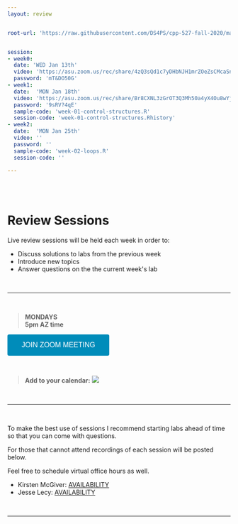 ```yaml
---
layout: review


root-url: 'https://raw.githubusercontent.com/DS4PS/cpp-527-fall-2020/master/review-sessions/'


session: 
- week0:
  date: 'WED Jan 13th'
  video: 'https://asu.zoom.us/rec/share/4zQ3sQd1c7yDHbNJH1mrZOeZsCMcaSnQ9aTt2_FfWXO06IqH-LbSc4bJLw1caCVb.TL8bqIGYOgghYtoE'
  password: 'mT&DO50G' 
- week1:
  date:  'MON Jan 18th'  
  video: 'https://asu.zoom.us/rec/share/Br8CXNL3zGrOT3Q3Mh50a4yX4Ou8wYjLTt5OygN79Iff8WyxKbRIOVnF8QlCgWtT.WYOR5eNks9LQjcny'
  password: '9sRV?4qE'
  sample-code: 'week-01-control-structures.R' 
  session-code: 'week-01-control-structures.Rhistory' 
- week2:
  date:  'MON Jan 25th'  
  video: ''
  password: ''
  sample-code: 'week-02-loops.R' 
  session-code: '' 
  
---
```





<br><br>

# Review Sessions 

Live review sessions will be held each week in order to: 

* Discuss solutions to labs from the previous week 
* Introduce new topics 
* Answer questions on the the current week's lab 


<br> 
<hr>
<br>


> **MONDAYS**    
> **5pm AZ time** 

<a href='https://asu.zoom.us/j/87540573400' target=""> <button class="zoom">JOIN ZOOM MEETING</button></a>

<br>

> **Add to your calendar:** <a target="_blank" href="https://calendar.google.com/event?action=TEMPLATE&amp;tmeid=bTk0cWF2N2liZjJkbm4ybDlydmZsazR2ZjRfMjAyMTAxMTlUMDAwMDAwWiBqZGxlY3lAbQ&amp;tmsrc=jdlecy%40gmail.com&amp;scp=ALL"><img border="0" src="https://www.google.com/calendar/images/ext/gc_button1_en.gif"></a>


<br> 
<hr>
<br>


To make the best use of sessions I recommend starting labs ahead of time so that you can come with questions. 

For those that cannot attend recordings of each session will be posted below. 

Feel free to schedule virtual office hours as well.   

* Kirsten McGiver: [AVAILABILITY](https://calendly.com/kc-mcgiver/office-hours?month=2021-01)
* Jesse Lecy: [AVAILABILITY](https://calendly.com/lecy/30min)


<br> 
<hr>
<br>
<br>





<style>
.zoom {
  background-color: #008CBA; 
  border: none;
  color: white;
  padding: 15px 32px;
  text-align: center;
  text-decoration: none;
  display: inline-block;
  font-size: 16px;
  border-radius: 4px;
}
</style>




